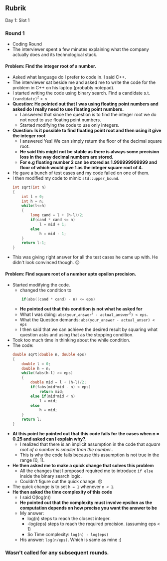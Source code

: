 ## Rubrik

Day 1: Slot 1

### Round 1

- Coding Round
- The interviewer spent a few minutes explaining what the company actually does and its technological stack.

#### Problem: Find the integer root of a number.

- Asked what language do I prefer to code in. I said C++.
- The interviewer sat beside me and asked me to write the code for the problem in C++ on his laptop (probably notepad).
- I started writing the code using binary search. Find a candidate s.t. `(candidate)`<sup>`2`</sup> `< n` 
- **Question: He pointed out that I was using floating point numbers and asked do I really need to use floating point numbers.**
    + I answered that since the question is to find the integer root we do not need to use floating point numbers.
    + Started modifying the code to use only integers.
-  **Question: Is it possible to find floating point root and then using it give the integer root**
    +  I answered Yes! We can simply return the floor of the decimal square root.
    +  **He said this might not be stable as there is always some precision loss in the way decimal numbers are stored.**
    +  **For e.g floating number 2 can be stored as 1.999999999999 and floor of which would give 1 as the integer square root of 4.**
- He gave a bunch of test cases and my code failed on one of them.
- I then modified my code to mimic `std::upper_bound`.
    ```cpp
    int sqrt(int n)
    {
        int l = 0;
        int h = n;
        while(l<=h)
        {
            long cand = l + (h-l)/2;
            if(cand * cand <= n)
                l = mid + 1;
            else
                h = mid - 1;
        }
        return l-1;
    }
    ```
- This was giving right answer for all the test cases he came up with. He didn't look convinced though. :confused: 

#### Problem: Find square root of a number upto epsilon precision.

- Started modifying the code. 
    + changed the condition to
    ```cpp
        if(abs((cand * cand) - n) <= eps)
    ```
    + **He pointed out that this condition is not what he asked for**
    + What I was doing: `abs(your_answer`<sup>`2`</sup>` - actual_answer`<sup>`2`</sup>`) < eps`.
    + What the Question demands: `abs(your_answer - actual_anser) < eps`
    + I then said that we can achieve the desired result by squaring what question asks and using that as the stopping condition.
- Took too much time in thinking about the while condition.
- The code:
    ```cpp
    double sqrt(double n, double eps)
    {
        double l = 0;
        double h = n;
        while(fabs(h-l) >= eps)
        {
            double mid = l + (h-l)/2;
            if(fabs(mid*mid - n) < eps)
                return mid;
            else if(mid*mid < n)
                l = mid;
            else
                h = mid;
        }
        return l;
    } 
    ```
- **At this point he pointed out that this code fails for the cases when n = 0.25 and asked can I explain why?**.
    + I realized that there is an implicit assumption in the code that *square root of a number is smaller than the number.*.
    + This is why the code fails because this assumption is not true in the range [0, 1].
- **He then asked me to make a quick change that solves this problem**
    + All the changes that I proposed required me to introduce `if else` inside the binary search logic.
    + Couldn't figure out the quick change. :disappointed: 
- The quick change is to set `h = 1` whenever `n < 1`.
- **He then asked the time complexity of this code**
    + I said O(log(n))
    + **He pointed out that the complexity must involve epsilon as the computation depends on how precise you want the answer to be**
    + My answer:
        * log(n) steps to reach the closest integer.
        * -log(eps) steps to reach the required precision. (assuming eps < 1)
        * So Time complexity: `log(n) - log(eps)`
    + His answer: `log(n/eps)`. Which is same as mine :)

### Wasn't called for any subsequent rounds. 
